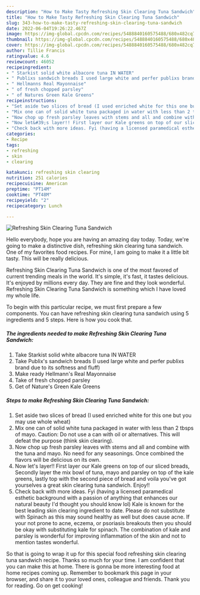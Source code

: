 ```yaml
---
description: "How to Make Tasty Refreshing Skin Clearing Tuna Sandwich"
title: "How to Make Tasty Refreshing Skin Clearing Tuna Sandwich"
slug: 343-how-to-make-tasty-refreshing-skin-clearing-tuna-sandwich
date: 2022-06-04T19:26:22.467Z
image: https://img-global.cpcdn.com/recipes/5488840160575488/680x482cq70/refreshing-skin-clearing-tuna-sandwich-recipe-main-photo.jpg
thumbnail: https://img-global.cpcdn.com/recipes/5488840160575488/680x482cq70/refreshing-skin-clearing-tuna-sandwich-recipe-main-photo.jpg
cover: https://img-global.cpcdn.com/recipes/5488840160575488/680x482cq70/refreshing-skin-clearing-tuna-sandwich-recipe-main-photo.jpg
author: Tillie Francis
ratingvalue: 4.6
reviewcount: 46052
recipeingredient:
- " Starkist solid white albacore tuna IN WATER"
- " Publixs sandwich breads I used large white and perfer publixs brand due to its softness and fluff"
- " Hellmanns Real Mayonnaise"
- " of fresh chopped parsley"
- " of Natures Green Kale Greens"
recipeinstructions:
- "Set aside two slices of bread (I used enriched white for this one but you may use whole wheat)"
- "Mix one can of solid white tuna packaged in water with less than 2 tbsps of mayo. Caution: Do not use a can with oil or alternatives. This will defeat the purpose (think skin clearing)."
- "Now chop up fresh parsley leaves with stems and all and combine with the tuna and mayo. No need for any seasonings. Once combined the flavors will be delicious on its own."
- "Now let&#39;s layer!! First layer our Kale greens on top of our sliced breads, Secondly layer the mix bowl of tuna, mayo and parsley on top of the kale greens, lastly top with the second piece of bread and voila you&#39;ve got yourselves a great skin clearing tuna sandwich. Enjoy!!"
- "Check back with more ideas. Fyi (having a licensed paramedical esthetic background with a passion of anything that enhances our natural beauty I&#39;d thought you should know lol) Kale is known for the best leading skin clearing ingredient to date. Please do not substitute with Spinach as this may sound healthy as well but does cause acne. If your not prone to acne, eczema, or psoriasis breakouts then you should be okay with substituting kale for spinach. The combination of kale and parsley is wonderful for improving inflammation of the skin and not to mention tastes wonderful."
categories:
- Recipe
tags:
- refreshing
- skin
- clearing

katakunci: refreshing skin clearing 
nutrition: 251 calories
recipecuisine: American
preptime: "PT14M"
cooktime: "PT48M"
recipeyield: "2"
recipecategory: Lunch

---
```



![Refreshing Skin Clearing Tuna Sandwich](https://img-global.cpcdn.com/recipes/5488840160575488/680x482cq70/refreshing-skin-clearing-tuna-sandwich-recipe-main-photo.jpg)

Hello everybody, hope you are having an amazing day today. Today, we're going to make a distinctive dish, refreshing skin clearing tuna sandwich. One of my favorites food recipes. For mine, I am going to make it a little bit tasty. This will be really delicious.



Refreshing Skin Clearing Tuna Sandwich is one of the most favored of current trending meals in the world. It's simple, it's fast, it tastes delicious. It's enjoyed by millions every day. They are fine and they look wonderful. Refreshing Skin Clearing Tuna Sandwich is something which I have loved my whole life.


To begin with this particular recipe, we must first prepare a few components. You can have refreshing skin clearing tuna sandwich using 5 ingredients and 5 steps. Here is how you cook that.

<!--inarticleads1-->

##### The ingredients needed to make Refreshing Skin Clearing Tuna Sandwich:

1. Take  Starkist solid white albacore tuna IN WATER
1. Take  Publix&#39;s sandwich breads (I used large white and perfer publixs brand due to its softness and fluff)
1. Make ready  Hellmann&#39;s Real Mayonnaise
1. Take  of fresh chopped parsley
1. Get  of Nature&#39;s Green Kale Greens




<!--inarticleads2-->

##### Steps to make Refreshing Skin Clearing Tuna Sandwich:

1. Set aside two slices of bread (I used enriched white for this one but you may use whole wheat)
1. Mix one can of solid white tuna packaged in water with less than 2 tbsps of mayo. Caution: Do not use a can with oil or alternatives. This will defeat the purpose (think skin clearing).
1. Now chop up fresh parsley leaves with stems and all and combine with the tuna and mayo. No need for any seasonings. Once combined the flavors will be delicious on its own.
1. Now let&#39;s layer!! First layer our Kale greens on top of our sliced breads, Secondly layer the mix bowl of tuna, mayo and parsley on top of the kale greens, lastly top with the second piece of bread and voila you&#39;ve got yourselves a great skin clearing tuna sandwich. Enjoy!!
1. Check back with more ideas. Fyi (having a licensed paramedical esthetic background with a passion of anything that enhances our natural beauty I&#39;d thought you should know lol) Kale is known for the best leading skin clearing ingredient to date. Please do not substitute with Spinach as this may sound healthy as well but does cause acne. If your not prone to acne, eczema, or psoriasis breakouts then you should be okay with substituting kale for spinach. The combination of kale and parsley is wonderful for improving inflammation of the skin and not to mention tastes wonderful.




So that is going to wrap it up for this special food refreshing skin clearing tuna sandwich recipe. Thanks so much for your time. I am confident that you can make this at home. There is gonna be more interesting food at home recipes coming up. Remember to bookmark this page in your browser, and share it to your loved ones, colleague and friends. Thank you for reading. Go on get cooking!
